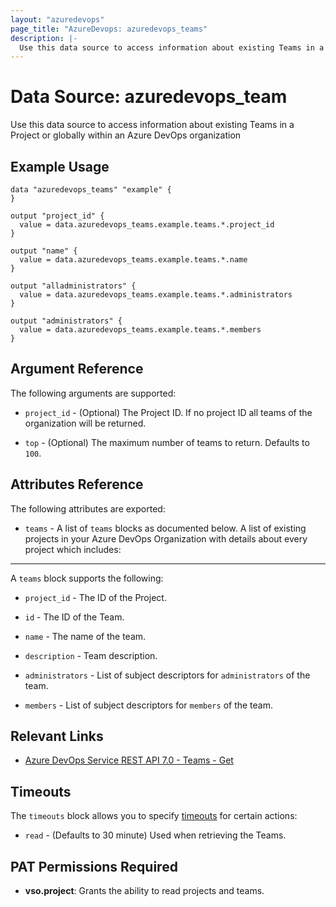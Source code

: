 ```yaml
---
layout: "azuredevops"
page_title: "AzureDevops: azuredevops_teams"
description: |-
  Use this data source to access information about existing Teams in a Project or globally within an Azure DevOps organization
---
```


# Data Source: azuredevops_team

Use this data source to access information about existing Teams in a Project or globally within an Azure DevOps organization

## Example Usage

```hcl
data "azuredevops_teams" "example" {
}

output "project_id" {
  value = data.azuredevops_teams.example.teams.*.project_id
}

output "name" {
  value = data.azuredevops_teams.example.teams.*.name
}

output "alladministrators" {
  value = data.azuredevops_teams.example.teams.*.administrators
}

output "administrators" {
  value = data.azuredevops_teams.example.teams.*.members
}
```

## Argument Reference

The following arguments are supported:

* `project_id` - (Optional) The Project ID. If no project ID all teams of the organization will be returned.

* `top` - (Optional) The maximum number of teams to return. Defaults to `100`.

## Attributes Reference

The following attributes are exported:

* `teams` - A list of `teams` blocks as documented below. A list of existing projects in your Azure DevOps Organization with details about every project which includes:

---

A `teams` block supports the following:

* `project_id` - The ID of the Project.

* `id` - The ID of the Team.

* `name` - The name of the team.

* `description` - Team description.

* `administrators` - List of subject descriptors for `administrators` of the team.

* `members` - List of subject descriptors for `members` of the team.

## Relevant Links

- [Azure DevOps Service REST API 7.0 - Teams - Get](https://docs.microsoft.com/en-us/rest/api/azure/devops/core/teams/get?view=azure-devops-rest-7.0)

## Timeouts

The `timeouts` block allows you to specify [timeouts](https://developer.hashicorp.com/terraform/language/resources/syntax#operation-timeouts) for certain actions:

* `read` - (Defaults to 30 minute) Used when retrieving the Teams.

## PAT Permissions Required

- **vso.project**:	Grants the ability to read projects and teams.
